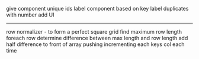 give component unique ids
label component based on key
label duplicates with number
add UI


----
row normalizer - to form a perfect square grid
find maximum row length
foreach row
determine difference between max length and row length
add half difference to front of array
pushing incrementing each keys col each time
